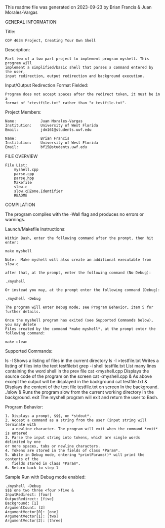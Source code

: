 This readme file was generated on 2023-09-23 by Brian Francis & Juan Morales-Vargas

GENERAL INFORMATION

Title:

    COP 4634 Project, Creating Your Own Shell

Description:

    Part two of a two part project to implement program myshell. This program will
    implement a simplified/basic shell that parses a command entered by the user, 
    input redirection, output redirection and background execution.

Input/Output Redirection Format Fielded:

    Program does not accept spaces after the redirect token, it must be in a 
    format of ">testfile.txt" rather than "> testfile.txt".

Project Members:

    Name:           Juan Morales-Vargas
    Institution:    University of West Florida
    Email:          jdm161@students.uwf.edu
    
    Name:           Brian Francis
    Institution:    University of West Florida
    Email:          bf15@students.uwf.edu         

FILE OVERVIEW   

    File List:
        myshell.cpp
        parse.cpp
        parse.hpp
        Makefile
        slow.c
        slow.cZone.Identifier
        README

COMPILATION

The program compiles with the -Wall flag and produces no errors or warnings.

Launch/Makefile Instructions:

    Within Bash, enter the following command after the prompt, then hit enter:

    make myshell

    Note:  Make myshell will also create an additional executable from slow.c

    after that, at the prompt, enter the following command (No Debug):

    ./myshell

    Or instead you may, at the prompt enter the following command (Debug):

    ./myshell -Debug
    
    The program will enter Debug mode; see Program Behavior, item 5 for further details.

    Once the myshell program has exited (see Supported Commands below), you may delete 
    Files created by the command *make myshell*, at the prompt enter the following command:

    make clean


Supported Commands:

ls -l                       Shows a listing of files in the current directory
ls -l >testfile.txt         Writes a listing of files into the text testfiletxt
grep -i shell testfile.txt  List many lines containing the word shell in the prev file
cat <myshell.cpp            Displays the source code of the program on the screen
cat <myshell.cpp &          As above except the output will be displayed in the background
cat testfile.txt &          Displays the content of the text file testfile.txt on screen
                            In the background.
./slow &                    Runs the program slow from the current working directory
                            In the background.
exit                        The myshell program will exit and return the user to Bash.
                             

Program Behavior:

    1. Displays a prompt, $$$, on *stdout*.
    2. Accept a command as a string from the user (input string will terminate with
       a newline character. The program will exit when the command *exit* is entered
    3. Parse the input string into tokens, which are single words delimited by one
    or more spaces, tabs or newline characters.
    4. Tokens are stored in the fields of class *Param*.
    5. While in Debug mode, entering *printParams()* will print the contents of the
       fields stored in class *Param*.
    6. Return back to step 1

Sample Run with Debug mode enabled:

    ./myshell -Debug
    $$$ one two three <four >five &
    InputRedirect: [four]
    OutputRedirect: [five]
    Background: [1]
    ArgumentCount: [3]
    ArgumentVector[0]: [one]
    ArgumentVector[1]: [two]
    ArgumentVector[2]: [three]
